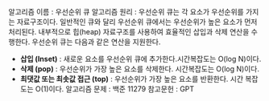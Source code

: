 알고리즘 이름 : 우선순위 큐
알고리즘 원리 : 우선순위 큐는 각 요소가 우선순위를 가지는 자료구조이다. 일반적인 큐와 달리 우선순위 큐에서는 우선순위가 높은 요소가 먼저 처리된다. 내부적으로 힙(heap) 자료구조를 사용하여 효율적인 삽입과 삭제 연산을 수행한다. 우선순위 큐는 다음과 같은 연산을 지원한다.
* **삽입 (Inset)** : 새로운 요소를 우선순위 큐에 추가한다.시간복잡도는 O(log N)이다.
* **삭제 (pop)** : 우선순위가 가장 높은 요소를 삭제한다. 시간복잡도는 O(log N)이다.
* **최댓값 또는 최솟값 접근 (top)** : 우선순위가 가장 높은 요소를 반환한다. 시간 복잡도는 O(1)이다. 
알고리즘 문제 : 백준 11279
참고문헌 : GPT